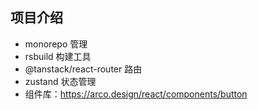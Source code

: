 ## 项目介绍
- monorepo 管理
- rsbuild 构建工具
- @tanstack/react-router 路由
- zustand 状态管理
- 组件库：https://arco.design/react/components/button